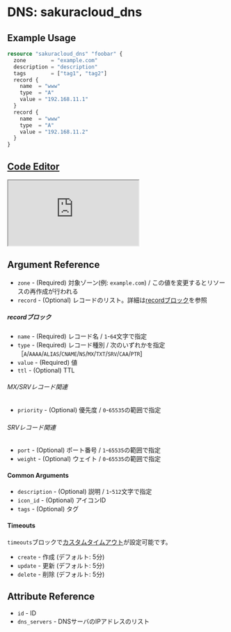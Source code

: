 # DNS: sakuracloud_dns

## Example Usage

```tf
resource "sakuracloud_dns" "foobar" {
  zone        = "example.com"
  description = "description"
  tags        = ["tag1", "tag2"]
  record {
    name  = "www"
    type  = "A"
    value = "192.168.11.1"
  }
  record {
    name  = "www"
    type  = "A"
    value = "192.168.11.2"
  }
}
```

<div class="editor">

<h2><a href="https://zouen-alpha.usacloud.jp/#resource/dns" target="_blank" rel="noopener noreferrer">Code Editor</a></h2>

<iframe src="https://zouen-alpha.usacloud.jp/#resource/dns"></iframe>

</div>


## Argument Reference

* `zone` - (Required) 対象ゾーン(例: `example.com`) / この値を変更するとリソースの再作成が行われる
* `record` - (Optional) レコードのリスト。詳細は[recordブロック](#record)を参照

##### recordブロック

* `name` - (Required) レコード名 /  `1`-`64`文字で指定
* `type` - (Required) レコード種別 / 次のいずれかを指定［`A`/`AAAA`/`ALIAS`/`CNAME`/`NS`/`MX`/`TXT`/`SRV`/`CAA`/`PTR`]
* `value` - (Required) 値
* `ttl` - (Optional) TTL

###### MX/SRVレコード関連

* `priority` - (Optional) 優先度 / `0`-`65535`の範囲で指定

###### SRVレコード関連

* `port` - (Optional) ポート番号 / `1`-`65535`の範囲で指定
* `weight` - (Optional) ウェイト / `0`-`65535`の範囲で指定

#### Common Arguments

* `description` - (Optional) 説明 / `1`-`512`文字で指定
* `icon_id` - (Optional) アイコンID
* `tags` - (Optional) タグ

#### Timeouts

`timeouts`ブロックで[カスタムタイムアウト](https://www.terraform.io/docs/configuration/resources.html#operation-timeouts)が設定可能です。  

* `create` - 作成 (デフォルト: 5分)
* `update` - 更新 (デフォルト: 5分)
* `delete` - 削除 (デフォルト: 5分)

## Attribute Reference

* `id` - ID
* `dns_servers` - DNSサーバのIPアドレスのリスト


